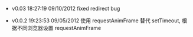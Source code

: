 * v0.03 18:27:19 09/10/2012
  fixed redirect bug

* v0.0.2 19:23:53 09/05/2012
  使用 requestAnimFrame 替代 setTimeout, 根据不同浏览器设置 requestAnimFrame
